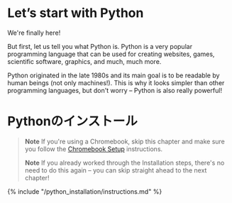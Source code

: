 # Let’s start with Python

We're finally here!

But first, let us tell you what Python is. Python is a very popular programming language that can be used for creating websites, games, scientific software, graphics, and much, much more.

Python originated in the late 1980s and its main goal is to be readable by human beings (not only machines!). This is why it looks simpler than other programming languages, but don't worry – Python is also really powerful!

# Pythonのインストール

> **Note** If you're using a Chromebook, skip this chapter and make sure you follow the [Chromebook Setup](../chromebook_setup/README.md) instructions.
> 
> **Note** If you already worked through the Installation steps, there's no need to do this again – you can skip straight ahead to the next chapter!

{% include "/python_installation/instructions.md" %}